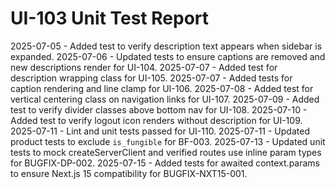 # UI-103 Unit Test Report

2025-07-05 - Added test to verify description text appears when sidebar is expanded.
2025-07-06 - Updated tests to ensure captions are removed and new descriptions render for UI-104.
2025-07-07 - Added test for description wrapping class for UI-105.
2025-07-07 - Added tests for caption rendering and line clamp for UI-106.
2025-07-08 - Added test for vertical centering class on navigation links for UI-107.
2025-07-09 - Added test to verify divider classes above bottom nav for UI-108.
2025-07-10 - Added test to verify logout icon renders without description for UI-109.
2025-07-11 - Lint and unit tests passed for UI-110.
2025-07-11 - Updated product tests to exclude `is_fungible` for BF-003.
2025-07-13 - Updated unit tests to mock createServerClient and verified routes use inline param types for BUGFIX-DP-002.
2025-07-15 - Added tests for awaited context.params to ensure Next.js 15 compatibility for BUGFIX-NXT15-001.
